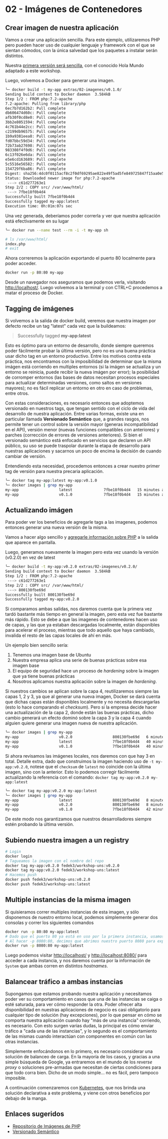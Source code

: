 # 02 - Imágenes de Contenedores

## Crear imagen de nuestra aplicación

Vamos a crear una aplicación sencilla. Para este ejemplo, utilizaremos PHP pero pueden hacer uso de cualquier lenguaje y framework con el que se sientan cómodos, con la única salvedad que los paquetes a instalar serán distintos.

Nuestra [primera versión será sencilla](../extras/02-imagenes/v0.1.0/src/index.php), con el conocido Hola Mundo adaptado a este workshop.

Luego, volvemos a Docker para generar una imagen.

```bash
╰─ docker build -t my-app extras/02-imagenes/v0.1.0/    
Sending build context to Docker daemon  3.584kB
Step 1/2 : FROM php:7.2-apache
7.2-apache: Pulling from library/php
6ec7b7d162b2: Pull complete 
db606474d60c: Pull complete 
afb30f0cd8e0: Pull complete 
3bb2e8051594: Pull complete 
4c761b44e2cc: Pull complete 
c2199db96575: Pull complete 
1b9a9381eea8: Pull complete 
fd07bbc59d34: Pull complete 
72b73ab27698: Pull complete 
983308f4f0d6: Pull complete 
6c13f026e6da: Pull complete 
e5e6cd163689: Pull complete 
5c5516e56582: Pull complete 
154729f6ba86: Pull complete 
Digest: sha256:4dc0f0115acf8c2f0df69295ae822e49f5ad5fe849725847f15aa0e5802b55f8
Status: Downloaded newer image for php:7.2-apache
 ---> c61d277263e1
Step 2/2 : COPY src/ /var/www/html/
 ---> 7fbe18f0b4d4
Successfully built 7fbe18f0b4d4
Successfully tagged my-app:latest
Execution time: 0h:01m:07s sec
```

Una vez generada, deberíamos poder correrla y ver que nuestra aplicación está efectivamente en su lugar

```bash
╰─ docker run --name test --rm -i -t my-app sh 

# ls /var/www/html/
index.php
# exit
```

Ahora correremos la aplicación exportando el puerto 80 localmente para poder acceder.

```bash
docker run -p 80:80 my-app
```

Desde un navegador nos aseguramos que podemos verla, visitando <http://localhost/>. Luego volvemos a la terminal y con CTRL+C procedemos a matar el proceso de Docker.

## Tagging de imágenes

Si volvemos a la salida de docker build, veremos que nuestra imagen por defecto recibe un tag "latest" cada vez que la buildeamos:

> Successfully tagged **my-app:latest**

Esto es óptimo para un entorno de desarrollo, donde siempre queremos poder fácilmente probar la última versión, pero no es una buena práctica usar dicho tag en un entorno productivo. Entre los motivos contra esta práctica, nos encontramos con la imposibilidad de determinar que la misma imágen está corriendo en multiples entornos (si la imágen se actualiza y un entorno se reinicia, puede recibir la nueva imágen por error); la posibilidad de corromper entornos (las bases de datos necesitan procesos especiales para actualizar determinadas versiones, como saltos en versiones mayores); no es fácil replicar un entorno en otro en caso de problemas, entre otros.

Con estas consideraciones, es necesario entonces que adoptemos versionado en nuestros tags, que tengan sentido con el ciclo de vida del desarrollo de nuestra aplicación. Entre varias formas, existe una en particular llamada **Versionado Semántico** que, a grandes rasgos, nos permite tener un control sobre la versión mayor (generas incompatibilidad en el API), versión menor (nuevas funciones compatibles con anteriores) y parches (corrección de errores de versiones anteriores). Si bien el versionado semántico está enfocado en servicios que declaren un API público, su uso se puede traspolar durante la etapa de desarrollo para nuestras aplicaciones y sacarnos un poco de encima la decisión de cuando cambiar de versión.

Entendiendo esta necesidad, procedemos entonces a crear nuestro primer tag de versión para nuestra precaria aplicación.

```bash
╰─ docker tag my-app:latest my-app:v0.1.0
╰─ docker images | grep my-app
my-app                  latest              7fbe18f0b4d4   15 minutes ago   410MB
my-app                  v0.1.0              7fbe18f0b4d4   15 minutes ago   410MB
```

## Actualizando imágen

Para poder ver los beneficios de agregarle tags a las imagenes, podemos entonces generar una nueva versión de la misma.

Vamos a hacer algo sencillo y [agregarle información sobre PHP](../extras/02-imagenes/v0.2.0/src/index.php) a la salida que aparece en pantalla.

Luego, generamos nuevamente la imagen pero esta vez usando la versión (v0.2.0) en vez de latest

```bash
╰─ docker build -t my-app:v0.2.0 extras/02-imagenes/v0.2.0/
Sending build context to Docker daemon  3.584kB
Step 1/2 : FROM php:7.2-apache
 ---> c61d277263e1
Step 2/2 : COPY src/ /var/www/html/
 ---> 800130fbe69d
Successfully built 800130fbe69d
Successfully tagged my-app:v0.2.0
```

Si comparamos ambas salidas, nos daremos cuenta que la primera vez tardó bastante más tiempo en general la imagen, pero esta vez fue bastante más rápido. Esto se debe a que las imagenes de contenedores hacen uso de capas, y las que ya estaban descargadas localmente, están disponibles para acelerar el proceso, mientras que todo aquello que haya cambiado, invalida el resto de las capas locales de ahí en más.

Un ejemplo bien sencillo sería:

1. Tenemos una imagen base de Ubuntu
2. Nuestra empresa aplica una serie de buenas prácticas sobre esa imagen base
3. El equipo de seguridad hace un proceso de *hardening* sobre la imagen que ya tiene buenas prácticas
4. Nosotros aplicamos nuestra aplicación sobre la imagen de *hardening*.

Si nuestros cambios se aplican sobre la capa 4, reutilizaremos siempre las capas 1, 2 y 3, ya que al generar una nueva imagen, Docker se dará cuenta que dichas capas están disponibles localmente y no necesita descargarlas (esto lo hace comparando el *checksum*). Pero si la empresa decide hacer una actualización de la capa 2, donde están las buenas prácticas, dicho cambio generará un efecto dominó sobre la capa 3 y la capa 4 cuando alguien quiere generar una imagen nueva de nuestra aplicación.

```bash
╰─ docker images | grep my-app
my-app                  v0.2.0                  800130fbe69d   6 minutes ago    410MB
my-app                  latest                  7fbe18f0b4d4   40 minutes ago   410MB
my-app                  v0.1.0                  7fbe18f0b4d4   40 minutes ago   410MB
```

Si ahora revisamos las imágenes locales, nos daremos con que hay 3 en total. Detalle extra, dado que construimos la imagen haciendo uso de `-t my-app:v0.2.0`, notese que el `checksum` de `latest` no coincide con la última imagen, sino con la anterior. Esto lo podemos corregir fácilmente actualizando la referencia con el comando: `docker tag my-app:v0.2.0 my-app:latest`

```bash
╰─ docker tag my-app:v0.2.0 my-app:latest
╰─ docker images | grep my-app           
my-app                  latest                  800130fbe69d   8 minutes ago    410MB
my-app                  v0.2.0                  800130fbe69d   8 minutes ago    410MB
my-app                  v0.1.0                  7fbe18f0b4d4   42 minutes ago   410MB
```

De este modo nos garantizamos que nuestros desarrolladores siempre estén probando la última versión.

## Subiendo nuestra imagen a un registry

```bash
# Login
docker login
# Tagueamos la imagen con el nombre del repo
docker tag my-app:v0.2.0 fedek3/workshop-uns:v0.2.0
docker tag my-app:v0.2.0 fedek3/workshop-uns:latest
# Hacemos push
docker push fedek3/workshop-uns:v0.2.0
docker push fedek3/workshop-uns:latest
```

## Multiple instancias de la misma imagen

Si quisieramos correr multiples instancias de esta imagen, y sólo disponemos de nuestro entorno local, podemos simplemente generar dos consolas y correr los siguientes comandos

```bash
docker run -p 80:80 my-app:latest
# Dado que el puerto 80 ya está en uso por la primera instancia, usamos 8080
# Al hacer -p 8080:80, decimos que abrimos nuestro puerto 8080 para exponer el puerto 80 del contenedor
docker run -p 8080:80 my-app:latest
```

Luego podemos visitar <http://localhost/> y <http://localhost:8080/> para acceder a cada instancia, y nos daremos cuenta por la información de `System` que ambas corren en distintos *hostnames*.

## Balancear tráfico a ambas instancias

Supongamos que estamos probando nuestra aplicación y necesitamos poder ver su comportamiento en casos que una de las instancias se caiga o esté saturada, para ver cómo responder la otra. Poder ofrecer alta disponibilidad en nuestras aplicaciones de negocio es casi obligatorio para cualquier tipo de solución (hay excepciones), por lo que pensar en cómo se comporta nuestra aplicación cuando hay "más de una instancia" corriendo, es necesario. Con esto surgen varias dudas, la principal es cómo enviar tráfico a "cada una de las instancias", y lo segundo es el comportamiento de las mismas cuando interactúan con componentes en común con las otras instancias.

Simplemente enfocándonos en lo primero, es necesario considerar una solución de balanceo de carga. En la mayoría de los casos, y gracias a una simple búsqueda de Google, ya entraremos en el mundo de los *reverse proxy* o soluciones pre-armadas que necesitan de ciertas condiciones para que todo corra bien. Dicho de un modo simple... no es fácil, pero tampoco imposible.

A continuación comenzaremos con [Kubernetes](03-kubernetes.md), que nos brinda una solución declarativa a este problema, y viene con otros beneficios por debajo de la manga.

## Enlaces sugeridos

- [Repositorio de Imágenes de PHP](https://hub.docker.com/_/php)
- [Versionado Semántico](https://semver.org/lang/es/)